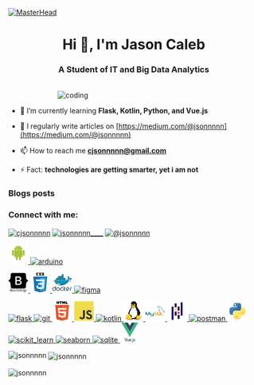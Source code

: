 [![MasterHead](https://i.pinimg.com/originals/0f/25/e4/0f25e4668c1c7740b5ed41835339d67f.gif)](https://www.linkedin.com/in/cjsonnnnn/)
<h1 align="center">Hi 👋, I'm Jason Caleb</h1>
<h3 align="center">A Student of IT and Big Data Analytics</h3>

<!-- <img align="right" alt="coding" width="486" src="https://qph.cf2.quoracdn.net/main-qimg-b461c057dc88b51fc521235833b1c6a9"> -->


<br>


<img align="right" alt="coding" width="405" src="https://i.imgur.com/HyIEBVR.gif">

<!-- <p align="left"> <img src="https://komarev.com/ghpvc/?username=jsonnnnn&label=profile%20views&color=4ac814&style=flat" alt="jsonnnnn" /> </p> -->


<br>


- 🌱 I’m currently learning **Flask, Kotlin, Python, and Vue.js**

- 📝 I regularly write articles on [https://medium.com/@jsonnnnn](https://medium.com/@jsonnnnn)

- 📫 How to reach me **cjsonnnnn@gmail.com**

- ⚡ Fact: **technologies are getting smarter, yet i am not**
<!-- 

<br>

 -->
### Blogs posts
<!-- BLOG-POST-LIST:START -->
<!-- BLOG-POST-LIST:END -->
<!-- 

<br>

 -->
<h3 align="left">Connect with me:</h3>
<p align="left">
<a href="https://linkedin.com/in/cjsonnnnn" target="blank"><img align="center" src="https://raw.githubusercontent.com/rahuldkjain/github-profile-readme-generator/master/src/images/icons/Social/linked-in-alt.svg" alt="cjsonnnnn" height="30" width="40" /></a>
<a href="https://instagram.com/jsonnnnn____" target="blank"><img align="center" src="https://raw.githubusercontent.com/rahuldkjain/github-profile-readme-generator/master/src/images/icons/Social/instagram.svg" alt="jsonnnnn____" height="30" width="40" /></a>
<a href="https://medium.com/@jsonnnnn" target="blank"><img align="center" src="https://raw.githubusercontent.com/rahuldkjain/github-profile-readme-generator/master/src/images/icons/Social/medium.svg" alt="@jsonnnnn" height="30" width="40" /></a>
</p>
<!-- 

<br>

 -->
<h3 align="left">Languages and Tools:</h3>
<p align="left"> 
<!-- 1st L&T -->
<a href="https://developer.android.com" target="_blank" rel="noreferrer"> <img src="https://raw.githubusercontent.com/devicons/devicon/master/icons/android/android-original-wordmark.svg" alt="android" width="40" height="40"/> </a> <a href="https://www.arduino.cc/" target="_blank" rel="noreferrer"> <img src="https://cdn.worldvectorlogo.com/logos/arduino-1.svg" alt="arduino" width="40" height="40"/> </a> 

<!--  2nd L&T  -->
<a href="https://getbootstrap.com" target="_blank" rel="noreferrer"> <img src="https://raw.githubusercontent.com/devicons/devicon/master/icons/bootstrap/bootstrap-plain-wordmark.svg" alt="bootstrap" width="40" height="40"/> </a> <a href="https://www.w3schools.com/css/" target="_blank" rel="noreferrer"> <img src="https://raw.githubusercontent.com/devicons/devicon/master/icons/css3/css3-original-wordmark.svg" alt="css3" width="40" height="40"/> </a> <a href="https://www.docker.com/" target="_blank" rel="noreferrer"> <img src="https://raw.githubusercontent.com/devicons/devicon/master/icons/docker/docker-original-wordmark.svg" alt="docker" width="40" height="40"/> </a> <a href="https://www.figma.com/" target="_blank" rel="noreferrer"> <img src="https://www.vectorlogo.zone/logos/figma/figma-icon.svg" alt="figma" width="40" height="40"/> </a> 

<!-- 3rd L&T -->
<a href="https://flask.palletsprojects.com/" target="_blank" rel="noreferrer"> <img src="https://www.vectorlogo.zone/logos/pocoo_flask/pocoo_flask-icon.svg" alt="flask" width="40" height="40"/> </a> <a href="https://git-scm.com/" target="_blank" rel="noreferrer"> <img src="https://www.vectorlogo.zone/logos/git-scm/git-scm-icon.svg" alt="git" width="40" height="40"/> </a> <a href="https://www.w3.org/html/" target="_blank" rel="noreferrer"> <img src="https://raw.githubusercontent.com/devicons/devicon/master/icons/html5/html5-original-wordmark.svg" alt="html5" width="40" height="40"/> </a> <a href="https://developer.mozilla.org/en-US/docs/Web/JavaScript" target="_blank" rel="noreferrer"> <img src="https://raw.githubusercontent.com/devicons/devicon/master/icons/javascript/javascript-original.svg" alt="javascript" width="40" height="40"/> </a> <a href="https://kotlinlang.org" target="_blank" rel="noreferrer"> <img src="https://www.vectorlogo.zone/logos/kotlinlang/kotlinlang-icon.svg" alt="kotlin" width="40" height="40"/> </a> <a href="https://www.linux.org/" target="_blank" rel="noreferrer"> <img src="https://raw.githubusercontent.com/devicons/devicon/master/icons/linux/linux-original.svg" alt="linux" width="40" height="40"/> </a> <a href="https://www.mysql.com/" target="_blank" rel="noreferrer"> <img src="https://raw.githubusercontent.com/devicons/devicon/master/icons/mysql/mysql-original-wordmark.svg" alt="mysql" width="40" height="40"/> </a> <a href="https://pandas.pydata.org/" target="_blank" rel="noreferrer"> <img src="https://raw.githubusercontent.com/devicons/devicon/2ae2a900d2f041da66e950e4d48052658d850630/icons/pandas/pandas-original.svg" alt="pandas" width="40" height="40"/> </a> <a href="https://postman.com" target="_blank" rel="noreferrer"> <img src="https://www.vectorlogo.zone/logos/getpostman/getpostman-icon.svg" alt="postman" width="40" height="40"/> </a> <a href="https://www.python.org" target="_blank" rel="noreferrer"> <img src="https://raw.githubusercontent.com/devicons/devicon/master/icons/python/python-original.svg" alt="python" width="40" height="40"/> </a> <a href="https://scikit-learn.org/" target="_blank" rel="noreferrer"> <img src="https://upload.wikimedia.org/wikipedia/commons/0/05/Scikit_learn_logo_small.svg" alt="scikit_learn" width="40" height="40"/> </a> <a href="https://seaborn.pydata.org/" target="_blank" rel="noreferrer"> <img src="https://seaborn.pydata.org/_images/logo-mark-lightbg.svg" alt="seaborn" width="40" height="40"/> </a> <a href="https://www.sqlite.org/" target="_blank" rel="noreferrer"> <img src="https://www.vectorlogo.zone/logos/sqlite/sqlite-icon.svg" alt="sqlite" width="40" height="40"/> </a> <a href="https://vuejs.org/" target="_blank" rel="noreferrer"> <img src="https://raw.githubusercontent.com/devicons/devicon/master/icons/vuejs/vuejs-original-wordmark.svg" alt="vuejs" width="40" height="40"/> </a> </p>

<p><img align="left" src="https://github-readme-stats.vercel.app/api/top-langs?username=jsonnnnn&show_icons=true&theme=tokyonight&hide_border=true&cache_seconds=1800&locale=en&layout=compact" alt="jsonnnnn" /></p>

<p>&nbsp;<img align="center" src="https://github-readme-stats.vercel.app/api?username=jsonnnnn&show_icons=true&theme=tokyonight&hide_border=true&cache_seconds=1800&locale=en" alt="jsonnnnn" /></p>

<p><img align="center" src="https://github-readme-streak-stats.herokuapp.com/?user=jsonnnnn&theme=dark" alt="jsonnnnn" /></p>
